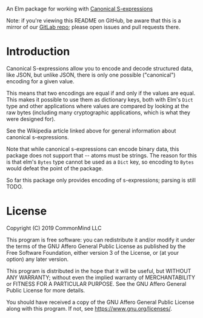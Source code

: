 An Elm package for working with [Canonical S-expressions][1]

Note: if you're viewing this README on GitHub, be aware that this is a
mirror of our [GitLab repo][2]; please open issues and pull requests
there.

# Introduction

Canonical S-expressions allow you to encode and decode structured data,
like JSON, but unlike JSON, there is only one possible ("canonical")
encoding for a given value.

This means that two encodings are equal if and only if the values are
equal. This makes it possible to use them as dictionary keys, both with
Elm's `Dict` type and other applications where values are compared by
looking at the raw bytes (including many cryptographic applications,
which is what they were designed for).

See the Wikipedia article linked above for general information about
canonical s-expressions.

Note that while canonical s-expressions can encode binary data, this
package does not support that -- atoms must be strings. The reason for
this is that elm's `Bytes` type cannot be used as a `Dict` key, so
encoding to `Bytes` would defeat the point of the package.

So far this package only provides encoding of s-expressions; parsing
is still TODO.

# License

Copyright (C) 2019 CommonMind LLC

This program is free software: you can redistribute it and/or modify
it under the terms of the GNU Affero General Public License as published by
the Free Software Foundation, either version 3 of the License, or
(at your option) any later version.

This program is distributed in the hope that it will be useful,
but WITHOUT ANY WARRANTY; without even the implied warranty of
MERCHANTABILITY or FITNESS FOR A PARTICULAR PURPOSE.  See the
GNU Affero General Public License for more details.

You should have received a copy of the GNU Affero General Public License
along with this program.  If not, see <https://www.gnu.org/licenses/>.

[1]: https://en.wikipedia.org/wiki/Canonical_S-expressions
[2]: https://gitlab.com/commonmind/elm-csexpr
